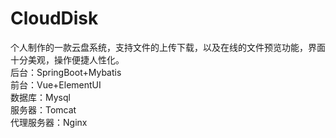 # CloudDisk
个人制作的一款云盘系统，支持文件的上传下载，以及在线的文件预览功能，界面十分美观，操作便捷人性化。  
后台：SpringBoot+Mybatis  
前台：Vue+ElementUI  
数据库：Mysql  
服务器：Tomcat  
代理服务器：Nginx  

